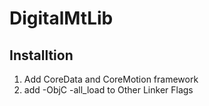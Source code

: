 # DigitalMtLib

## Installtion
1. Add CoreData and CoreMotion framework
2. add -ObjC -all_load to Other Linker Flags

